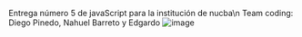 Entrega número 5 de javaScript para la institución de nucba\n
Team coding:  Diego Pinedo, Nahuel Barreto y Edgardo
![image](https://user-images.githubusercontent.com/81262457/190476660-d55c070c-48f1-41fb-843e-d50e24ef549d.png)
